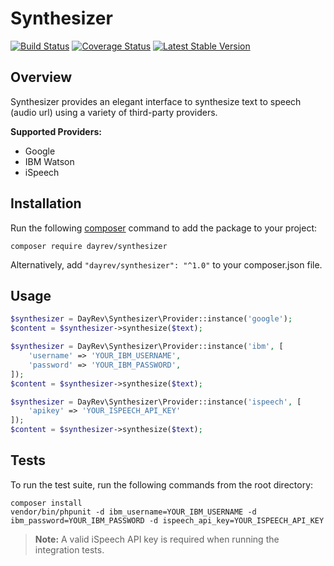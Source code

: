 # Synthesizer
[![Build Status](https://travis-ci.org/dayrev/synthesizer.svg?branch=master)](https://travis-ci.org/dayrev/synthesizer)
[![Coverage Status](https://coveralls.io/repos/github/dayrev/synthesizer/badge.svg?branch=master)](https://coveralls.io/github/dayrev/synthesizer?branch=master)
[![Latest Stable Version](https://poser.pugx.org/dayrev/synthesizer/v/stable.png)](https://packagist.org/packages/dayrev/synthesizer)

## Overview
Synthesizer provides an elegant interface to synthesize text to speech (audio url) using a variety of third-party providers.

**Supported Providers:**

 * Google
 * IBM Watson
 * iSpeech

## Installation
Run the following [composer](https://getcomposer.org/doc/00-intro.md#installation-linux-unix-osx) command to add the package to your project:

```
composer require dayrev/synthesizer
```

Alternatively, add `"dayrev/synthesizer": "^1.0"` to your composer.json file.

## Usage
```php
$synthesizer = DayRev\Synthesizer\Provider::instance('google');
$content = $synthesizer->synthesize($text);

$synthesizer = DayRev\Synthesizer\Provider::instance('ibm', [
    'username' => 'YOUR_IBM_USERNAME',
    'password' => 'YOUR_IBM_PASSWORD',
]);
$content = $synthesizer->synthesize($text);

$synthesizer = DayRev\Synthesizer\Provider::instance('ispeech', [
    'apikey' => 'YOUR_ISPEECH_API_KEY'
]);
$content = $synthesizer->synthesize($text);
```

## Tests
To run the test suite, run the following commands from the root directory:

```
composer install
vendor/bin/phpunit -d ibm_username=YOUR_IBM_USERNAME -d ibm_password=YOUR_IBM_PASSWORD -d ispeech_api_key=YOUR_ISPEECH_API_KEY
```

> **Note:** A valid iSpeech API key is required when running the integration tests.
